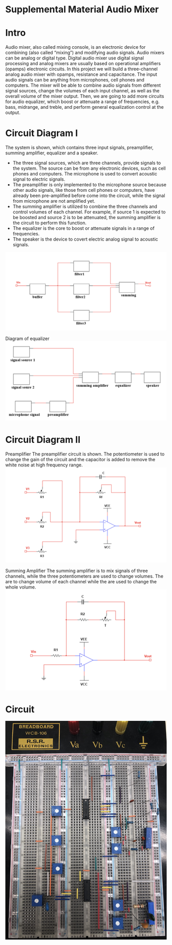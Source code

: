 # Supplemental Material Audio Mixer

# Intro
Audio mixer, also called mixing console, is an electronic device for combining (also called “mixing”) and modifying audio signals. 
Audio mixers can be analog or digital type. Digital audio mixer use digital signal processing and analog mixers are usually 
based on operational amplifiers (opamps) electronic circuits. In this project we will build a three-channel analog audio mixer with opamps, resistance and 
capacitance. The input audio signals can be anything from 
microphones, cell phones and computers. The mixer will be 
able to combine audio signals from different signal sources, 
change the volumes of each input channel, as well as the 
overall volume of the mixer output. Then, we are going to add more circuits for audio equalizer, which 
boost or attenuate a range of frequencies, e.g. bass, midrange, and treble, and perform general 
equalization control at the output. 

# Circuit Diagram I
The system is shown, which contains three input signals, preamplifier, summing amplifier, 
equalizer and a speaker.  

* The three signal sources, which are three channels, provide signals to the system. The source can 
be from any electronic devices, such as cell phones and computers. The microphone is used to 
convert acoustic signal to electric signals. 
* The preamplifier is only implemented to the microphone source because other audio signals, like 
those from cell phones or computers, have already been pre-amplified before come into the 
circuit, while the signal from microphone are not amplified yet.  
* The summing amplifier is utilized to combine the three channels and control volumes of each 
channel. For example, if source 1 is expected to be boosted and source 2 is to be attenuated, the 
summing amplifier is the circuit to perform this function. 
* The equalizer is the core to boost or attenuate signals in a range of frequencies. 
* The speaker is the device to covert electric analog signal to acoustic signals. 

![](systemBlock.png)

Diagram of equalizer
![](equalizer.png)

# Circuit Diagram II
Preamplifier
The preamplifier circuit is shown. The potentiometer is used to change the gain of the circuit 
and the capacitor is added to remove the white noise at high frequency range. 
![](preamplifier.png)

Summing Amplifier 
The summing amplifier is to mix signals of three channels, while the three potentiometers are used to 
change volumes. The are to change volume of each channel while the are used to 
change the whole volume. 
![](summingAmplifier.png)

# Circuit
![](circuit.jpg)
